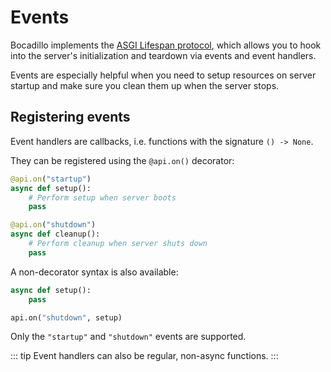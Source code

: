 # Events

Bocadillo implements the [ASGI Lifespan protocol](https://asgi.readthedocs.io/en/latest/specs/lifespan.html), which allows you to hook into the server's initialization and teardown via events and event handlers.

Events are especially helpful when you need to setup resources on server startup and make sure you clean them up when the server stops.

## Registering events

Event handlers are callbacks, i.e. functions with the signature `() -> None`.

They can be registered using the `@api.on()` decorator:

```python
@api.on("startup")
async def setup():
    # Perform setup when server boots
    pass

@api.on("shutdown")
async def cleanup():
    # Perform cleanup when server shuts down
    pass
```

A non-decorator syntax is also available:

```python
async def setup():
    pass

api.on("shutdown", setup)
```

Only the `"startup"` and `"shutdown"` events are supported.

::: tip
Event handlers can also be regular, non-async functions.
:::
